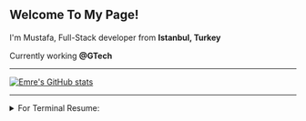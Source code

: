 ﻿## Welcome To My Page!

I'm Mustafa, Full-Stack developer from **Istanbul, Turkey** <img src="https://vectorflags.s3.amazonaws.com/flags/tr-square-01.png" width="15" height="15" /> 

Currently working **@GTech** <img src="https://www.gtech.com.tr/wp-content/uploads/2023/10/cropped-icon-2.png" width="15" height="15"/> 

---
[![Emre's GitHub stats](https://github-readme-stats.vercel.app/api?username=mustafaemreozmen&theme=vue-dark)](https://github-readme-stats.vercel.app/api?username=mustafaemreozmen&theme=vue-dark)

---
<details>
<summary>For Terminal Resume:</summary>

```bash
npx mustafaemreozmen
```

</details>


